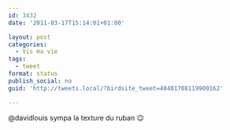 ```yaml
---
id: 3432
date: '2011-03-17T15:14:01+01:00'

layout: post
categories:
  - Vis ma vie
tags:
  - tweet
format: status
publish_social: no
guid: 'http://tweets.local/?birdsite_tweet=48401708119900162'

---
```


@davidlouis sympa la texture du ruban 😉